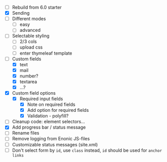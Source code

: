 - [ ] Rebuild from 6.0 starter
- [x] Sending
- [ ] Different modes
    - [ ] easy
    - [ ] advanced
- [ ] Selectable styling
    - [ ] 2/3 cols
    - [ ] upload css
    - [ ] enter thymeleaf template
- [ ] Custom fields
    - [x] text
    - [x] mail
    - [x] number?
    - [x] textarea
    - [x] ...?
- [x] Custom field options
    - [x] Required input fields
        - [x] Note on required fields
        - [x] Add option for required fields
        - [x] Validation - polyfill?
- [ ] Cleanup code: element selectors...
- [x] Add progress bar / status message
- [ ] Rename files
- [ ] Remove logging from Enonic JS-files
- [ ] Customizable status messages (site.xml)
- [ ] Don't select form by `id`, use `class` instead, `id` should be used for `anchor links`
